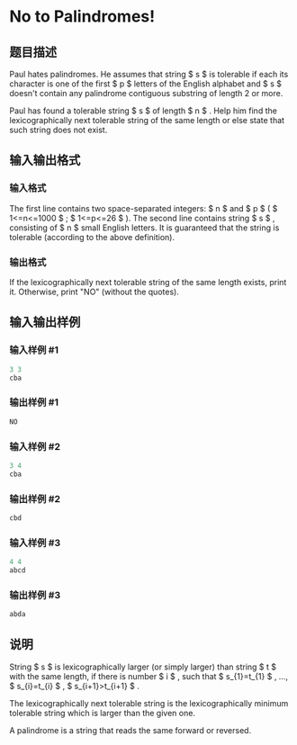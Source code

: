 # No to Palindromes!

## 题目描述

Paul hates palindromes. He assumes that string $ s $ is tolerable if each its character is one of the first $ p $ letters of the English alphabet and $ s $ doesn't contain any palindrome contiguous substring of length 2 or more.

Paul has found a tolerable string $ s $ of length $ n $ . Help him find the lexicographically next tolerable string of the same length or else state that such string does not exist.

## 输入输出格式

### 输入格式

The first line contains two space-separated integers: $ n $ and $ p $ ( $ 1<=n<=1000 $ ; $ 1<=p<=26 $ ). The second line contains string $ s $ , consisting of $ n $ small English letters. It is guaranteed that the string is tolerable (according to the above definition).

### 输出格式

If the lexicographically next tolerable string of the same length exists, print it. Otherwise, print "NO" (without the quotes).

## 输入输出样例

### 输入样例 #1

```cpp
3 3
cba

```
### 输出样例 #1

```cpp
NO

```
### 输入样例 #2

```cpp
3 4
cba

```
### 输出样例 #2

```cpp
cbd

```
### 输入样例 #3

```cpp
4 4
abcd

```
### 输出样例 #3

```cpp
abda

```
## 说明

String $ s $ is lexicographically larger (or simply larger) than string $ t $ with the same length, if there is number $ i $ , such that $ s_{1}=t_{1} $ , ..., $ s_{i}=t_{i} $ , $ s_{i+1}&gt;t_{i+1} $ .

The lexicographically next tolerable string is the lexicographically minimum tolerable string which is larger than the given one.

A palindrome is a string that reads the same forward or reversed.

